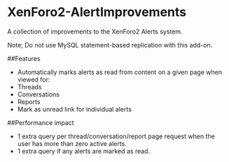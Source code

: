 # XenForo2-AlertImprovements

A collection of improvements to the XenForo2 Alerts system.

Note; Do not use MySQL statement-based replication with this add-on.

##Features
- Automatically marks alerts as read from content on a given page when viewed for:
- Threads
- Conversations
- Reports
- Mark as unread link for individual alerts

##Performance impact
- 1 extra query per thread/conversation/report page request when the user has more than zero active alerts.
- 1 extra query if any alerts are marked as read.
